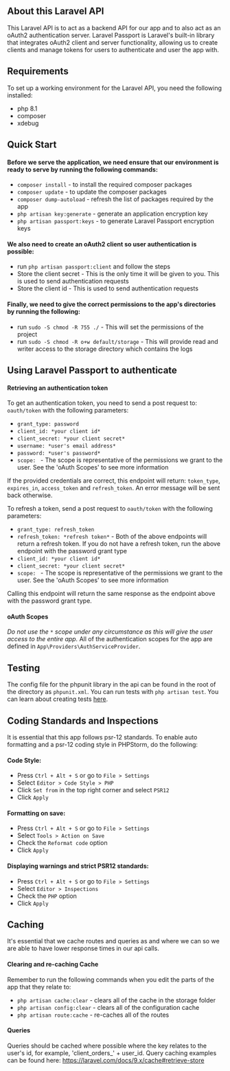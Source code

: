 ## About this Laravel API

This Laravel API is to act as a backend API for our app and to also act as an oAuth2 authentication server.
Laravel Passport is Laravel's built-in library that integrates oAuth2 client and server functionality, allowing us to
create clients and manage tokens for users to authenticate and user the app with.

## Requirements

To set up a working environment for the Laravel API, you need the following installed:

- php 8.1
- composer
- xdebug

## Quick Start

#### Before we serve the application, we need ensure that our environment is ready to serve by running the following commands:

- `composer install` - to install the required composer packages
- `composer update` - to update the composer packages
- `composer dump-autoload` - refresh the list of packages required by the app
- `php artisan key:generate` - generate an application encryption key
- `php artisan passport:keys` - to generate Laravel Passport encryption keys

#### We also need to create an oAuth2 client so user authentication is possible:

- run `php artisan passport:client` and follow the steps
- Store the client secret - This is the only time it will be given to you. This is used to send authentication requests
- Store the client id - This is used to send authentication requests

#### Finally, we need to give the correct permissions to the app's directories by running the following:

- run `sudo -S chmod -R 755 ./` - This will set the permissions of the project
- run `sudo -S chmod -R o+w default/storage` - This will provide read and writer access to the storage directory which
  contains the logs

## Using Laravel Passport to authenticate

#### Retrieving an authentication token

To get an authentication token, you need to send a post request to: `oauth/token` with the following parameters:

- `grant_type: password`
- `client_id: *your client id*`
- `client_secret: *your client secret*`
- `username: *user's email address*`
- `password: *user's password*`
- `scope: ` - The scope is representative of the permissions we grant to the user. See the 'oAuth Scopes' to see more
  information

If the provided credentials are correct, this endpoint will return: `token_type`, `expires_in`, `access_token`
and `refresh_token`.
An error message will be sent back otherwise.

To refresh a token, send a post request to `oauth/token` with the following parameters:

- `grant_type: refresh_token`
- `refresh_token: *refresh token*` - Both of the above endpoints will return a refresh token. If you do not have a
  refresh token, run the above endpoint with the password grant type
- `client_id: *your client id*`
- `client_secret: *your client secret*`
- `scope: ` - The scope is representative of the permissions we grant to the user. See the 'oAuth Scopes' to see more
  information

Calling this endpoint will return the same response as the endpoint above with the password grant type.

#### oAuth Scopes

*Do not use the `*` scope under any circumstance as this will give the user access to the entire app.* All of the
authentication scopes for the app are defined in `App\Providers\AuthServiceProvider`.

## Testing

The config file for the phpunit library in the api can be found in the root of the directory as `phpunit.xml`. You can
run tests with `php artisan test`.
You can learn about creating tests [here]('https://laravel.com/docs/9.x/testing#creating-tests').

## Coding Standards and Inspections

It is essential that this app follows psr-12 standards. To enable auto formatting and a psr-12 coding style in PHPStorm,
do the following:

#### Code Style:

- Press `Ctrl + Alt + S` or go to `File > Settings`
- Select `Editor > Code Style > PHP`
- Click `Set from` in the top right corner and select `PSR12`
- Click `Apply`

#### Formatting on save:

- Press `Ctrl + Alt + S` or go to `File > Settings`
- Select `Tools > Action on Save`
- Check the `Reformat code` option
- Click `Apply`

#### Displaying warnings and strict PSR12 standards:

- Press `Ctrl + Alt + S` or go to `File > Settings`
- Select `Editor > Inspections`
- Check the `PHP` option
- Click `Apply`

## Caching

It's essential that we cache routes and queries as and where we can so we are able to have lower response times in our
api calls.

#### Clearing and re-caching Cache

Remember to run the following commands when you edit the parts of the app that they relate to:

- `php artisan cache:clear` - clears all of the cache in the storage folder
- `php artisan config:clear` - clears all of the configuration cache
- `php artisan route:cache` - re-caches all of the routes

#### Queries

Queries should be cached where possible where the key relates to the user's id, for example, 'client_orders_' + user_id.
Query caching examples can be found here: https://laravel.com/docs/9.x/cache#retrieve-store



